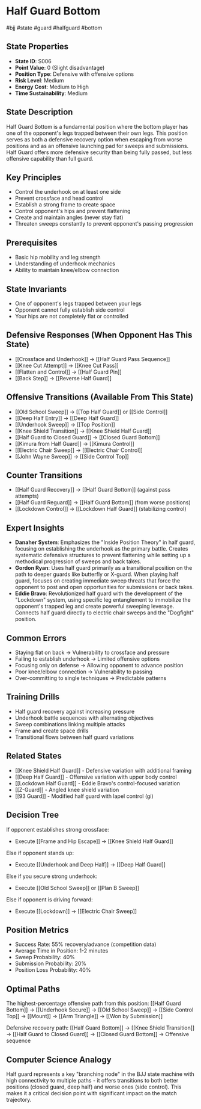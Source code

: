 # Half Guard Bottom
#bjj #state #guard #halfguard #bottom

## State Properties
- **State ID**: S006
- **Point Value**: 0 (Slight disadvantage)
- **Position Type**: Defensive with offensive options
- **Risk Level**: Medium
- **Energy Cost**: Medium to High
- **Time Sustainability**: Medium

## State Description
Half Guard Bottom is a fundamental position where the bottom player has one of the opponent's legs trapped between their own legs. This position serves as both a defensive recovery option when escaping from worse positions and as an offensive launching pad for sweeps and submissions. Half Guard offers more defensive security than being fully passed, but less offensive capability than full guard.

## Key Principles
- Control the underhook on at least one side
- Prevent crossface and head control
- Establish a strong frame to create space
- Control opponent's hips and prevent flattening
- Create and maintain angles (never stay flat)
- Threaten sweeps constantly to prevent opponent's passing progression

## Prerequisites
- Basic hip mobility and leg strength
- Understanding of underhook mechanics
- Ability to maintain knee/elbow connection

## State Invariants
- One of opponent's legs trapped between your legs
- Opponent cannot fully establish side control
- Your hips are not completely flat or controlled

## Defensive Responses (When Opponent Has This State)
- [[Crossface and Underhook]] → [[Half Guard Pass Sequence]]
- [[Knee Cut Attempt]] → [[Knee Cut Pass]]
- [[Flatten and Control]] → [[Half Guard Pin]]
- [[Back Step]] → [[Reverse Half Guard]]

## Offensive Transitions (Available From This State)
- [[Old School Sweep]] → [[Top Half Guard]] or [[Side Control]]
- [[Deep Half Entry]] → [[Deep Half Guard]]
- [[Underhook Sweep]] → [[Top Position]]
- [[Knee Shield Transition]] → [[Knee Shield Half Guard]]
- [[Half Guard to Closed Guard]] → [[Closed Guard Bottom]]
- [[Kimura from Half Guard]] → [[Kimura Control]]
- [[Electric Chair Sweep]] → [[Electric Chair Control]]
- [[John Wayne Sweep]] → [[Side Control Top]]

## Counter Transitions
- [[Half Guard Recovery]] → [[Half Guard Bottom]] (against pass attempts)
- [[Half Guard Reguard]] → [[Half Guard Bottom]] (from worse positions)
- [[Lockdown Control]] → [[Lockdown Half Guard]] (stabilizing control)

## Expert Insights
- **Danaher System**: Emphasizes the "Inside Position Theory" in half guard, focusing on establishing the underhook as the primary battle. Creates systematic defensive structures to prevent flattening while setting up a methodical progression of sweeps and back takes.
- **Gordon Ryan**: Uses half guard primarily as a transitional position on the path to deeper guards like butterfly or X-guard. When playing half guard, focuses on creating immediate sweep threats that force the opponent to post and open opportunities for submissions or back takes.
- **Eddie Bravo**: Revolutionized half guard with the development of the "Lockdown" system, using specific leg entanglement to immobilize the opponent's trapped leg and create powerful sweeping leverage. Connects half guard directly to electric chair sweeps and the "Dogfight" position.

## Common Errors
- Staying flat on back → Vulnerability to crossface and pressure
- Failing to establish underhook → Limited offensive options
- Focusing only on defense → Allowing opponent to advance position
- Poor knee/elbow connection → Vulnerability to passing
- Over-committing to single techniques → Predictable patterns

## Training Drills
- Half guard recovery against increasing pressure
- Underhook battle sequences with alternating objectives
- Sweep combinations linking multiple attacks
- Frame and create space drills
- Transitional flows between half guard variations

## Related States
- [[Knee Shield Half Guard]] - Defensive variation with additional framing
- [[Deep Half Guard]] - Offensive variation with upper body control
- [[Lockdown Half Guard]] - Eddie Bravo's control-focused variation
- [[Z-Guard]] - Angled knee shield variation
- [[93 Guard]] - Modified half guard with lapel control (gi)

## Decision Tree
If opponent establishes strong crossface:
- Execute [[Frame and Hip Escape]] → [[Knee Shield Half Guard]]

Else if opponent stands up:
- Execute [[Underhook and Deep Half]] → [[Deep Half Guard]]

Else if you secure strong underhook:
- Execute [[Old School Sweep]] or [[Plan B Sweep]]

Else if opponent is driving forward:
- Execute [[Lockdown]] → [[Electric Chair Sweep]]

## Position Metrics
- Success Rate: 55% recovery/advance (competition data)
- Average Time in Position: 1-2 minutes
- Sweep Probability: 40%
- Submission Probability: 20%
- Position Loss Probability: 40%

## Optimal Paths
The highest-percentage offensive path from this position:
[[Half Guard Bottom]] → [[Underhook Secure]] → [[Old School Sweep]] → [[Side Control Top]] → [[Mount]] → [[Arm Triangle]] → [[Won by Submission]]

Defensive recovery path:
[[Half Guard Bottom]] → [[Knee Shield Transition]] → [[Half Guard to Closed Guard]] → [[Closed Guard Bottom]] → Offensive sequence

## Computer Science Analogy
Half guard represents a key "branching node" in the BJJ state machine with high connectivity to multiple paths - it offers transitions to both better positions (closed guard, deep half) and worse ones (side control). This makes it a critical decision point with significant impact on the match trajectory.
